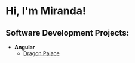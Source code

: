 <h1>Hi, I'm Miranda!
  
<h2>Software Development Projects:</h2>

- <b>Angular</b>
  - [Dragon Palace](https://github.com/joshmadakor1/DragonPalace)

